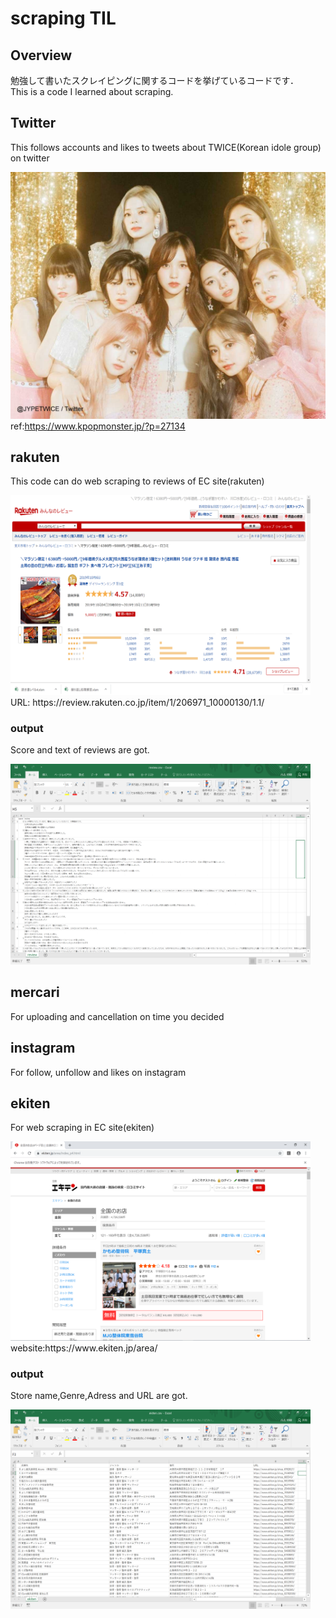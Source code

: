 # scraping TIL
## Overview
勉強して書いたスクレイピングに関するコードを挙げているコードです．  
This is a code I learned about scraping.  

## Twitter  
This follows accounts and likes to tweets about TWICE(Korean idole group) on twitter   
  
![TWICE](path/to/twfs1.jpg)  
ref:https://www.kpopmonster.jp/?p=27134

## rakuten
This code can do web scraping to reviews of EC site(rakuten)  
  
<img src="path/to/rakuten2.png" width="480px">  
URL: https://review.rakuten.co.jp/item/1/206971_10000130/1.1/  

### output
Score and text of reviews are got.  
  
<img src="path/to/rakuten.png" width="480px">  

## mercari
For uploading and cancellation on time you decided 

## instagram
For follow, unfollow and likes on instagram

## ekiten
For web scraping in EC site(ekiten)  
  
<img src="path/to/ekiten2.png" width="480px">  
website:https://www.ekiten.jp/area/  

### output
Store name,Genre,Adress and URL are got.  
  
<img src="path/to/ekiten.png" width="480px">  
